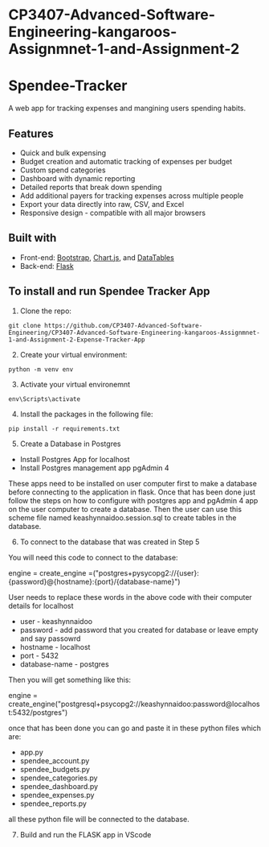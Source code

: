 # CP3407-Advanced-Software-Engineering-kangaroos-Assignmnet-1-and-Assignment-2

# Spendee-Tracker

A web app for tracking expenses and mangining users spending habits.

## Features

* Quick and bulk expensing
* Budget creation and automatic tracking of expenses per budget
* Custom spend categories
* Dashboard with dynamic reporting
* Detailed reports that break down spending
* Add additional payers for tracking expenses across multiple people
* Export your data directly into raw, CSV, and Excel
* Responsive design - compatible with all major browsers 

## Built with

* Front-end: [Bootstrap](https://getbootstrap.com/), [Chart.js](https://www.chartjs.org/), and [DataTables](https://datatables.net/)
* Back-end: [Flask](https://flask.palletsprojects.com)

## To install and run Spendee Tracker App
  
  1. Clone the repo:

    git clone https://github.com/CP3407-Advanced-Software-Engineering/CP3407-Advanced-Software-Engineering-kangaroos-Assignmnet-1-and-Assignment-2-Expense-Tracker-App


  2. Create your virtual environment:

    python -m venv env

  3. Activate your virtual environemnt

    env\Scripts\activate

  4. Install the packages in the following file:

    pip install -r requirements.txt

  5. Create a Database in Postgres

  * Install Postgres App for localhost
  * Install Postgres management app pgAdmin 4

These apps need to be installed on user computer first to make a database before connecting to the application in flask.
Once that has been done just follow the steps on how to configure with postgres app and pgAdmin 4 app on the user computer to create a database.
Then the user can use this scheme file named keashynnaidoo.session.sql to create tables in the database.

  6. To connect to the database that was created in Step 5

You will need this code to connect to the database:

engine = create_engine =("postgres+pysycopg2://{user}:{password}@{hostname}:{port}/{database-name}")

User needs to replace these words in the above code with their computer details for localhost

* user - keashynnaidoo
* password - add password that you created for database or leave empty and say passowrd
* hostname - localhost
* port - 5432
* database-name - postgres

Then you will get something like this:

engine = create_engine("postgresql+psycopg2://keashynnaidoo:password@localhost:5432/postgres")

once that has been done you can go and paste it in these python files which are:

* app.py
* spendee_account.py
* spendee_budgets.py
* spendee_categories.py
* spendee_dashboard.py
* spendee_expenses.py
* spendee_reports.py

all these python file will be connected to the database.

  7. Build and run the FLASK app in VScode
